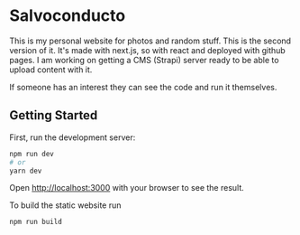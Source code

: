# Salvoconducto

This is my personal website for photos and random stuff. This is the second version of it.
It's made with next.js, so with react and deployed with github pages. I am working on getting a CMS (Strapi) server ready to be able to upload content with it.

If someone has an interest they can see the code and run it themselves.

## Getting Started

First, run the development server:

```bash
npm run dev
# or
yarn dev
```

Open [http://localhost:3000](http://localhost:3000) with your browser to see the result.

To build the static website run

```bash
npm run build
```
